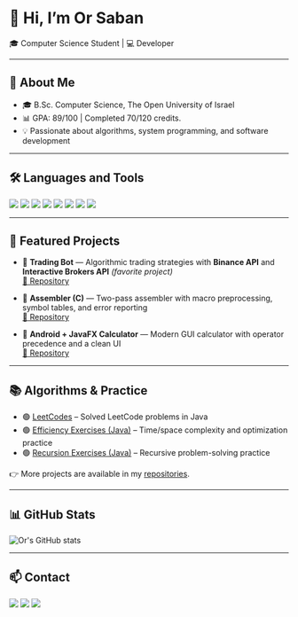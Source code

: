 # 👋 Hi, I’m Or Saban

🎓 Computer Science Student | 💻 Developer  

---

## 🚀 About Me
- 🎓 B.Sc. Computer Science, The Open University of Israel  
- 📊 GPA: 89/100 | Completed 70/120 credits.
- 💡 Passionate about algorithms, system programming, and software development  

---

## 🛠️ Languages and Tools
<p align="left">
  <img src="https://img.shields.io/badge/Java-ED8B00?style=for-the-badge&logo=java&logoColor=white"/>
  <img src="https://img.shields.io/badge/C-00599C?style=for-the-badge&logo=c&logoColor=white"/>
  <img src="https://img.shields.io/badge/Git-F05032?style=for-the-badge&logo=git&logoColor=white"/>
  <img src="https://img.shields.io/badge/GitHub-181717?style=for-the-badge&logo=github&logoColor=white"/>
  <img src="https://img.shields.io/badge/Linux-FCC624?style=for-the-badge&logo=linux&logoColor=black"/>
  <img src="https://img.shields.io/badge/WSL-4D4D4D?style=for-the-badge&logo=windows-terminal&logoColor=white"/>
  <img src="https://img.shields.io/badge/VS%20Code-0078D4?style=for-the-badge&logo=visual-studio-code&logoColor=white"/>
  <img src="https://img.shields.io/badge/Eclipse-2C2255?style=for-the-badge&logo=eclipse&logoColor=white"/>
</p>

---

## 📌 Featured Projects

- 🔹 **Trading Bot** — Algorithmic trading strategies with **Binance API** and **Interactive Brokers API** *(favorite project)*  
  [🔗 Repository](https://github.com/Ors9/algotradingbot)

- 🔹 **Assembler (C)** — Two-pass assembler with macro preprocessing, symbol tables, and error reporting  
  [🔗 Repository](https://github.com/Ors9/assembler)

- 🔹 **Android + JavaFX Calculator** — Modern GUI calculator with operator precedence and a clean UI  
  [🔗 Repository](https://github.com/Ors9/Calculator-App)

---

## 📚 Algorithms & Practice

- 🟢 [LeetCodes](https://github.com/Ors9/LeetCodes) – Solved LeetCode problems in Java  
- 🟢 [Efficiency Exercises (Java)](https://github.com/Ors9/Effieciety-Excersices-java) – Time/space complexity and optimization practice  
- 🟢 [Recursion Exercises (Java)](https://github.com/Ors9/Recursive---Excersices-Java-) – Recursive problem-solving practice  

👉 More projects are available in my [repositories](https://github.com/Ors9?tab=repositories).

---

## 📊 GitHub Stats
![Or's GitHub stats](https://github-readme-stats.vercel.app/api?username=Ors9&show_icons=true&theme=tokyonight&count_private=true)  

---

## 📫 Contact
<p align="left">
  <a href="mailto:or8saban@gmail.com"><img src="https://img.shields.io/badge/Email-D14836?style=for-the-badge&logo=gmail&logoColor=white"/></a>
  <a href="https://wa.me/972544636567"><img src="https://img.shields.io/badge/WhatsApp-25D366?style=for-the-badge&logo=whatsapp&logoColor=white"/></a>
  <a href="tel:+972544636567"><img src="https://img.shields.io/badge/Phone-0078D4?style=for-the-badge&logo=phone&logoColor=white"/></a>
  <!-- אם יש לך לינקדאין -->
  <!-- <a href="https://www.linkedin.com/in/YOUR-LINKEDIN"><img src="https://img.shields.io/badge/LinkedIn-0A66C2?style=for-the-badge&logo=linkedin&logoColor=white"/></a> -->
</p>
